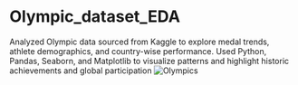 # Olympic_dataset_EDA
Analyzed Olympic data sourced from Kaggle to explore medal trends, athlete demographics, and country-wise performance. Used Python, Pandas, Seaborn, and Matplotlib to visualize patterns and highlight historic achievements and global participation
![Olympics](https://github.com/user-attachments/assets/60bd0b50-a473-4b3d-afc4-0079ee018b59)
